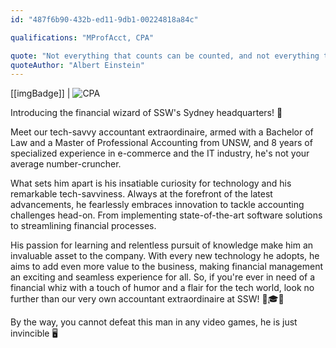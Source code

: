 ```yaml
---
id: "487f6b90-432b-ed11-9db1-00224818a84c"

qualifications: "MProfAcct, CPA"

quote: "Not everything that counts can be counted, and not everything that can be counted counts"
quoteAuthor: "Albert Einstein"
---
```


[[imgBadge]]
| ![CPA](../badges/CPA-Australia.png)

Introducing the financial wizard of SSW's Sydney headquarters! 🧙

Meet our tech-savvy accountant extraordinaire, armed with a Bachelor of Law and a Master of Professional Accounting from UNSW, and 8 years of specialized experience in e-commerce and the IT industry, he's not your average number-cruncher.

What sets him apart is his insatiable curiosity for technology and his remarkable tech-savviness. Always at the forefront of the latest advancements, he fearlessly embraces innovation to tackle accounting challenges head-on. From implementing state-of-the-art software solutions to streamlining financial processes.

His passion for learning and relentless pursuit of knowledge make him an invaluable asset to the company. With every new technology he adopts, he aims to add even more value to the business, making financial management an exciting and seamless experience for all. So, if you're ever in need of a financial whiz with a touch of humor and a flair for the tech world, look no further than our very own accountant extraordinaire at SSW! 🌟🎓💡

By the way, you cannot defeat this man in any video games, he is just invincible 🖥️
